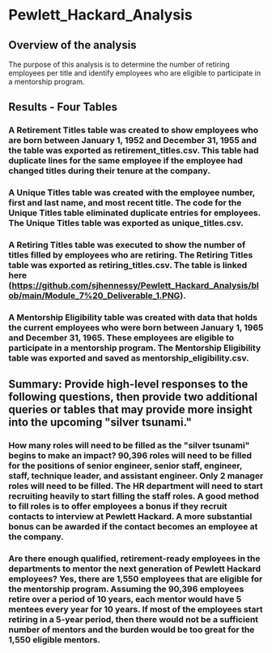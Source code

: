 # Pewlett_Hackard_Analysis

## Overview of the analysis
The purpose of this analysis is to determine the number of retiring employees per title and identify employees who are eligible to participate in a mentorship program. 

## Results - Four Tables
### A Retirement Titles table was created to show employees who are born between January 1, 1952 and December 31, 1955 and the table was exported as retirement_titles.csv. This table had duplicate lines for the same employee if the employee had changed titles during their tenure at the company.
### A Unique Titles table was created with the employee number, first and last name, and most recent title. The code for the Unique Titles table eliminated duplicate entries for employees. The Unique Titles table was exported as unique_titles.csv.
### A Retiring Titles table was executed to show the number of titles filled by employees who are retiring. The Retiring Titles table was exported as retiring_titles.csv. The table is linked here (https://github.com/sjhennessy/Pewlett_Hackard_Analysis/blob/main/Module_7%20_Deliverable_1.PNG).
### A Mentorship Eligibility table was created with data that holds the current employees who were born between January 1, 1965 and December 31, 1965. These employees are eligible to participate in a mentorship program. The Mentorship Eligibility table was exported and saved as mentorship_eligibility.csv.

## Summary: Provide high-level responses to the following questions, then provide two additional queries or tables that may provide more insight into the upcoming "silver tsunami."
### How many roles will need to be filled as the "silver tsunami" begins to make an impact? 90,396 roles will need to be filled for the positions of senior engineer, senior staff, engineer, staff, technique leader, and assistant engineer. Only 2 manager roles will need to be filled. The HR department will need to start recruiting heavily to start filling the staff roles. A good method to fill roles is to offer employees a bonus if they recruit contacts to interview at Pewlett Hackard. A more substantial bonus can be awarded if the contact becomes an employee at the company.
### Are there enough qualified, retirement-ready employees in the departments to mentor the next generation of Pewlett Hackard employees? Yes, there are 1,550 employees that are eligible for the mentorship program. Assuming the 90,396 employees retire over a period of 10 years, each mentor would have 5 mentees every year for 10 years. If most of the employees start retiring in a 5-year period, then there would not be a sufficient number of mentors and the burden would be too great for the 1,550 eligible mentors.  
